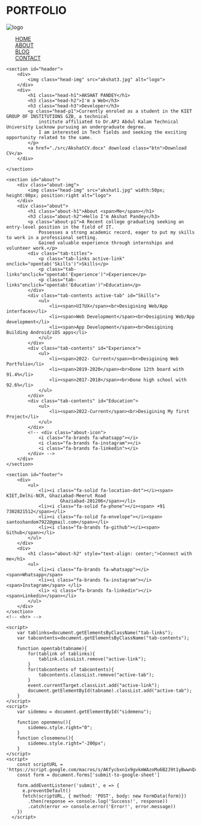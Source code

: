 # PORTFOLIO
<!DOCTYPE html>
<html lang="en">

<head>
    <meta charset="UTF-8">
    <meta http-equiv="X-UA-Compatible" content="IE=edge">
    <meta name="viewport" content="width=device-width, initial-scale=1.0">
    <title>Portfolio</title>
    <link rel="stylesheet" href="stylee.css">
    <script src="https://kit.fontawesome.com/a973db36d5.js" crossorigin="anonymous"></script>
</head>

<body>
    <section id="navbar">
        <div class="nav-logo">
            <img src="https://cdn2.vectorstock.com/i/thumb-large/19/41/initial-pa-letter-logo-creative-typography-vector-35581941.jpg" alt="logo">
        </div>
        <nav class="nav-btn">
            <ul id="sidemenu">
            <div class="nav-item"><a href="#header">HOME</a></div>
            <div class="nav-item"><a href="#about">ABOUT</a></div>
            <div class="nav-item"><a href="/blog.html">BLOG</a></div>
            <div class="nav-item"><a href="/contact.html">CONTACT </a></div>
            <i class="fas fa-times" onclick="closeMenu()"></i>
            <!-- <i class="fa-solid fa-bars nav-icon" onclick="openMenu()"></i>
            <i class="fa-solid fa-xmark nav-icon" onclick="closeMenu()"></i> -->
            </ul>
            <i class="fas fa-bars" onclick="openMenu()"></i>
        </nav>
    </section>

    <section id="header">
        <div>
            <img class="head-img" src="akshat3.jpg" alt="logo">
        </div>
        <div>
            <h1 class="head-h1">AKSHAT PANDEY</h1>
            <h3 class="head-h2">I'm a Web</h3>
            <h3 class="head-h3">Developer</h3>
            <p class="head-p1">Currently enroled as a student in the KIET GROUP OF INSTITUTIONS GZB, a technical
                institute affiliated to Dr.APJ Abdul Kalam Technical University Lucknow pursuing an undergraduate degree.
                I am interested in Tech fields and seeking the exciting opportunity related to the same.
            </p>
            <a href="./src/AkshatCV.docx" download class="btn">Download CV</a>
        </div>

    </section>

    <section id="about">
        <div class="about-img">
            <img class="head-img" src="akshat1.jpg" width:50px; height:90px; position:right alt="logo">
        </div>
        <div class="about">
            <h1 class="about-h1">About <span>Me</span></h1>
            <h3 class="about-h2">Hello I'm Akshat Pandey</h3>
            <p class="about-p1">A Recent college graduating seeking an entry-level position in the field of IT. 
                Possesses a strong academic record, eager to put my skills to work in a professional setting.
                Gained valuable experience through internships and volunteer work.</p>
            <div class="tab-titles">
                <p class="tab-links active-link" onclick="opentab('Skills')">Skills</p>
                <p class="tab-links"onclick="opentab('Experience')">Experience</p>
                <p class="tab-links"onclick="opentab('Education')">Education</p>
            </div>
            <div class="tab-contents active-tab" id="Skills">
                <ul>
                    <li><span>UI?UX</span><br>Desigining Web/App interfaces</li>
                    <li><span>Web Development</span><br>Desigining Web/App development</li>
                    <li><span>App Development</span><br>Desigining Building Android/iOS apps</li>
                </ul>
            </div>
            <div class="tab-contents" id="Experience">
                <ul>
                    <li><span>2022- Current</span><br>Desigining Web Portfolio</li>
                    <li><span>2019-2020</span><br>Done 12th board with 91.4%</li>
                    <li><span>2017-2018</span><br>Done high school with 92.6%</li>
                </ul>
            </div>
            <div class="tab-contents" id="Education">
                <ul>
                    <li><span>2022-Current</span><br>Desigining My first Project</li>
                </ul>
            </div>
            <!-- <div class="about-icon">
                <i class="fa-brands fa-whatsapp"></i>
                <i class="fa-brands fa-instagram"></i>
                <i class="fa-brands fa-linkedin"></i>
            </div> -->
        </div>
    </section>

    <section id="footer">
        <div>
            <ul>
                <li><i class="fa-solid fa-location-dot"></i><span> KIET,Delhi-NCR, Ghaziabad-Meerut Road
                        Ghaziabad-201206</span></li>
                <li><i class="fa-solid fa-phone"></i><span> +91 7302821512</span></li>
                <li><i class="fa-solid fa-envelope"></i><span> santoshandom7922@gmail.com</span></li>
                <li><i class="fa-brands fa-github"></i><span> Github</span></li>
            </ul>
        </div>
        <div>
            <h1 class="about-h2" style="text-align: center;">Connect with me</h1>
            <ul>
                <li><i class="fa-brands fa-whatsapp"></i><span>Whatsapp</span>
                <li><i class="fa-brands fa-instagram"></i><span>Instagram</span> </li>
                <li> <i class="fa-brands fa-linkedin"></i><span>Linkedin</span></li>
            </ul>
        </div>
    </section>
    <!-- <hr> -->

    <script>
        var tablinks=document.getElementsByClassName("tab-links");
        var tabcontents=document.getElementsByClassName("tab-contents");

        function opentab(tabname){
            for(tablink of tablinks){
                tablink.classList.remove("active-link");
            }
            for(tabcontents of tabcontents){
                tabcontents.classList.remove("active-tab");
            }
            event.currentTarget.classList.add("active-link");
            document.getElementById(tabname).classList.add("active-tab");
        }
    </script>
    <script>
        var sidemeu = document.getElementById("sidemenu");

        function openmenu(){
            sidemeu.style.right="0";
        }
        function closemenu(){
            sidemeu.style.right="-200px";
        }
    </script>
    <script>
        const scriptURL = 'https://script.google.com/macros/s/AKfycbxn1x9gvkmWAzoMu6B2J9t1yBwwnQrQ9_bzy3FbExVaXzdirUUhWS5NGZEq5GfaMkRE3Q/exec'
        const form = document.forms['submit-to-google-sheet']
      
        form.addEventListener('submit', e => {
          e.preventDefault()
          fetch(scriptURL, { method: 'POST', body: new FormData(form)})
            .then(response => console.log('Success!', response))
            .catch(error => console.error('Error!', error.message))
        })
      </script>
</body>
</html>
